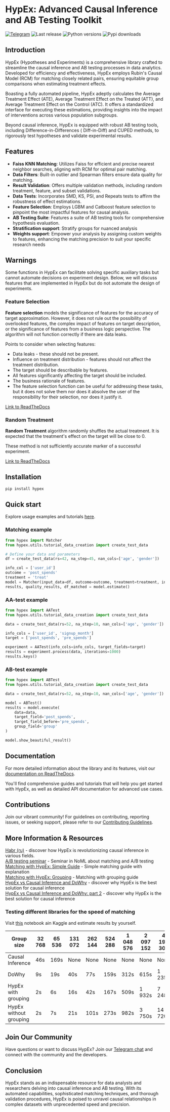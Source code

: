 # HypEx: Advanced Causal Inference and AB Testing Toolkit

[![Telegram](https://img.shields.io/badge/chat-on%20Telegram-2ba2d9.svg)](https://t.me/hypexchat)
![Last release](https://img.shields.io/badge/pypi-v0.1.1-darkgreen)
![Python versions](https://img.shields.io/badge/python-3.8_|_3.9_|_3.10_|_3.11_|_3.12-blue)
![Pypi downloads](https://img.shields.io/badge/downloads-5K-1E782B)

## Introduction

HypEx (Hypotheses and Experiments) is a comprehensive library crafted to streamline the causal inference and AB testing
processes in data analytics. Developed for efficiency and effectiveness, HypEx employs Rubin's Causal Model (RCM) for
matching closely related pairs, ensuring equitable group comparisons when estimating treatment effects.

Boasting a fully automated pipeline, HypEx adeptly calculates the Average Treatment Effect (ATE), Average Treatment
Effect on the Treated (ATT), and Average Treatment Effect on the Control (ATC). It offers a standardized interface for
executing these estimations, providing insights into the impact of interventions across various population subgroups.

Beyond causal inference, HypEx is equipped with robust AB testing tools, including Difference-in-Differences (
Diff-in-Diff) and CUPED methods, to rigorously test hypotheses and validate experimental results.

## Features

- **Faiss KNN Matching**: Utilizes Faiss for efficient and precise nearest neighbor searches, aligning with RCM for
  optimal pair matching.
- **Data Filters**: Built-in outlier and Spearman filters ensure data quality for matching.
- **Result Validation**: Offers multiple validation methods, including random treatment, feature, and subset
  validations.
- **Data Tests**: Incorporates SMD, KS, PSI, and Repeats tests to affirm the robustness of effect estimations.
- **Feature Selection**: Employs LGBM and Catboost feature selection to pinpoint the most impactful features for causal
  analysis.
- **AB Testing Suite**: Features a suite of AB testing tools for comprehensive hypothesis evaluation.
- **Stratification support**: Stratify groups for nuanced analysis
- **Weights support**:  Empower your analysis by assigning custom weights to features, enhancing the matching precision
  to suit your specific research needs

## Warnings

Some functions in HypEx can facilitate solving specific auxiliary tasks but cannot automate decisions on experiment
design. Below, we will discuss features that are implemented in HypEx but do not automate the design of experiments.

### Feature Selection

**Feature selection** models the significance of features for the accuracy of target approximation. However, it does not
rule out the possibility of overlooked features, the complex impact of features on target description, or the
significance of features from a business logic perspective. The algorithm will not function correctly if there are data
leaks.

Points to consider when selecting features:

* Data leaks - these should not be present.
* Influence on treatment distribution - features should not affect the treatment distribution.
* The target should be describable by features.
* All features significantly affecting the target should be included.
* The business rationale of features.
* The feature selection function can be useful for addressing these tasks, but it does not solve them nor does it
  absolve the user of the responsibility for their selection, nor does it justify it.

[Link to ReadTheDocs](https://hypex.readthedocs.io/en/latest/pages/modules/selectors.html#selector-classes)

### Random Treatment

**Random Treatment** algorithm randomly shuffles the actual treatment. It is expected that the treatment's effect on the
target will be close to 0.

These method is not sufficiently accurate marker of a successful experiment.

[Link to ReadTheDocs](https://hypex.readthedocs.io/en/latest/pages/modules/utils.html#validators)

## Installation

```bash
pip install hypex
```

## Quick start

Explore usage examples and tutorials [here](https://github.com/sb-ai-lab/Hypex/blob/master/examples/tutorials/).

### Matching example

```python
from hypex import Matcher
from hypex.utils.tutorial_data_creation import create_test_data

# Define your data and parameters
df = create_test_data(rs=42, na_step=45, nan_cols=['age', 'gender'])

info_col = ['user_id']
outcome = 'post_spends'
treatment = 'treat'
model = Matcher(input_data=df, outcome=outcome, treatment=treatment, info_col=info_col)
results, quality_results, df_matched = model.estimate()
```

### AA-test example

```python
from hypex import AATest
from hypex.utils.tutorial_data_creation import create_test_data

data = create_test_data(rs=52, na_step=10, nan_cols=['age', 'gender'])

info_cols = ['user_id', 'signup_month']
target = ['post_spends', 'pre_spends']

experiment = AATest(info_cols=info_cols, target_fields=target)
results = experiment.process(data, iterations=1000)
results.keys()
```

### AB-test example

```python
from hypex import ABTest
from hypex.utils.tutorial_data_creation import create_test_data

data = create_test_data(rs=52, na_step=10, nan_cols=['age', 'gender'])

model = ABTest()
results = model.execute(
    data=data,
    target_field='post_spends',
    target_field_before='pre_spends',
    group_field='group'
)

model.show_beautiful_result()
```

## Documentation

For more detailed information about the library and its features, visit
our [documentation on ReadTheDocs](https://hypex.readthedocs.io/en/latest/).

You'll find comprehensive guides and tutorials that will help you get started with HypEx, as well as detailed API
documentation for advanced use cases.

## Contributions

Join our vibrant community! For guidelines on contributing, reporting issues, or seeking support, please refer to
our [Contributing Guidelines](https://github.com/sb-ai-lab/Hypex/blob/master/.github/CONTRIBUTING.md).

## More Information & Resources

[Habr (ru)](https://habr.com/ru/companies/sberbank/articles/778774/) - discover how HypEx is revolutionizing causal
inference in various fields.      
[A/B testing seminar](https://www.youtube.com/watch?v=B9BE_yk8CjA&t=53s&ab_channel=NoML) - Seminar in NoML about
matching and A/B testing       
[Matching with HypEx: Simple Guide](https://www.kaggle.com/code/kseniavasilieva/matching-with-hypex-simple-guide) -
Simple matching guide with explanation           
[Matching with HypEx: Grouping](https://www.kaggle.com/code/kseniavasilieva/matching-with-hypex-grouping) - Matching
with grouping guide    
[HypEx vs Causal Inference and DoWhy](https://www.kaggle.com/code/kseniavasilieva/hypex-vs-causal-inference-and-dowhy) -
discover why HypEx is the best solution for causal inference           
[HypEx vs Causal Inference and DoWhy: part 2](https://www.kaggle.com/code/kseniavasilieva/hypex-vs-causal-inference-part-2) -
discover why HypEx is the best solution for causal inference

### Testing different libraries for the speed of matching

Visit [this](https://www.kaggle.com/code/kseniavasilieva/hypex-vs-causal-inference-part-2) notebook ain Kaggle and
estimate results by yourself.

| Group size             | 32 768   | 65 536     | 131 072   | 262 144   | 524 288    | 1 048 576   | 2 097 152    | 4 194 304     |
|------------------------|---------|-----------|----------|----------|-----------|-----------|------------|-------------|
| Causal Inference       | 46s | 169s | None     | None     | None      | None      | None       | None        |
| DoWhy                  | 9s | 19s  | 40s | 77s | 159s | 312s | 615s  | 1 235s  |
| HypEx with grouping    | 2s | 6s   | 16s | 42s | 167s | 509s | 1 932s | 7 248s  |
| HypEx without grouping | 2s  | 7s   | 21s | 101s | 273s | 982s | 3 750s | 14 720s |

## Join Our Community

Have questions or want to discuss HypEx? Join our [Telegram chat](https://t.me/HypExChat) and connect with the community
and the developers.

## Conclusion

HypEx stands as an indispensable resource for data analysts and researchers delving into causal inference and AB
testing. With its automated capabilities, sophisticated matching techniques, and thorough validation procedures, HypEx
is poised to unravel causal relationships in complex datasets with unprecedented speed and precision.

##                                                                              

